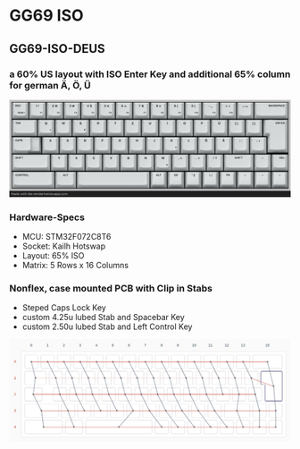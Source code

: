 # GG69 ISO

## GG69-ISO-DEUS
### a 60% US layout with ISO Enter Key and additional 65% column for german Ä, Ö, Ü

![DEUS LAYOUT](images/gg69_deus_keymaping.png)

### Hardware-Specs
* MCU:    STM32F072C8T6
* Socket: Kailh Hotswap
* Layout: 65% ISO
* Matrix: 5 Rows x 16 Columns
### Nonflex, case mounted PCB with Clip in Stabs
* Steped Caps Lock Key
* custom 4.25u lubed Stab and Spacebar Key
* custom 2.50u lubed Stab and Left Control Key

![GG69 ISO MATRIX](images/GG69_matrix.png)

